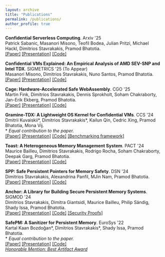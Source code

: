 ```yaml
---
layout: archive
title: "Publications"
permalink: /publications/
author_profile: true
---
```


<!-- {% if author.googlescholar %}
  You can also find my articles on <u><a href="{{author.googlescholar}}">my Google Scholar profile</a>.</u>
{% endif %}

{% include base_path %}

{% for post in site.publications reversed %}
  {% include archive-single.html %}
{% endfor %} -->

__Confidential Serverless Computing__. Arxiv '25 \
Patrick Sabanic, Masanori Misono, Teofil Bodea, Julian Pritzi, Michael Hackl, Dimitrios Stavrakakis, Pramod Bhatotia. \
[[Paper]](https://arxiv.org/pdf/2504.21518) [[Presentation]](https://dimstav23.github.io/publications) [[Code]](https://dimstav23.github.io/publications)

__Confidential VMs Explained: An Empirical Analysis of AMD SEV-SNP and Intel TDX__. SIGMETRICS '25 (To Appear) \
Masanori Misono, Dimitrios Stavrakakis, Nuno Santos, Pramod Bhatotia. \
[[Paper]](https://dse.in.tum.de/wp-content/uploads/2024/11/sigmetrics25summer-CVM-Explained.pdf) [[Presentation]](https://dimstav23.github.io/publications) [[Code]](https://github.com/TUM-DSE/CVM_eval)

__Cage: Hardware-Accelerated Safe WebAssembly__. CGO '25 \
Martin Fink, Dimitrios Stavrakakis, Dennis Sprokholt, Soham Chakraborty, Jan-Erik Ekberg, Pramod Bhatotia. \
[[Paper]](https://dse.in.tum.de/wp-content/uploads/2025/02/Cage-CGO-25.pdf) [[Presentation]](https://dse.in.tum.de/wp-content/uploads/2025/03/Cage-CGO-25-slides.pdf) [[Code]](https://github.com/TUM-DSE/cage-meta)

__Gramine-TDX: A Lightweight OS Kernel for Confidential VMs__. CCS '24 \
Dmitrii Kuvaiskii\*, Dimitrios Stavrakakis\*, Kailun Qin, Cedric Xing, Pramod Bhatotia, Mona Vij. \
\* *Equal contribution to the paper.* \
[[Paper]](https://dse.in.tum.de/wp-content/uploads/2024/10/Gramine_TDX-CCS24.pdf) [[Presentation]](https://dse.in.tum.de/wp-content/uploads/2024/10/Gramine-TDX-CCS_24_presentation_short.pdf) [[Code]](https://github.com/gramineproject/gramine-tdx) [[Benchmarking framework]](https://github.com/dimstav23/gramine-tdx-benchmarking)

__Toast: A Heterogeneous Memory Management System__. PACT '24 \
Maurice Bailleu, Dimitrios Stavrakakis, Rodrigo Rocha, Soham Chakraborty, Deepak Garg, Pramod Bhatotia. \
[[Paper]](https://dse.in.tum.de/wp-content/uploads/2024/09/Toast__PACT_24_Camera_ready.pdf) [[Presentation]](https://dse.in.tum.de/wp-content/uploads/2024/10/Toast_Heterogeneous_Memory_Management_presentation.pdf) [[Code]](https://github.com/TUM-DSE/Toast)

__SPP: Safe Persistent Pointers for Memory Safety__. DSN '24 \
Dimitrios Stavrakakis, Alexandrina Panfil, MJin Nam, Pramod Bhatotia. \
[[Paper]](https://dse.in.tum.de/wp-content/uploads/2024/05/SPP_DSN_24_Camera_Ready.pdf) [[Presentation]](https://dse.in.tum.de/wp-content/uploads/2024/06/SPP_DSN24_presentation.pdf) [[Code]](https://github.com/dimstav23/SPP)

__Anchor: A Library for Building Secure Persistent Memory Systems__. SIGMOD '24 \
Dimitrios Stavrakakis, Dimitra Giantsidi, Maurice Bailleu, Philip Sändig, Shady Issa, Pramod Bhatotia. \
[[Paper]](https://dse.in.tum.de/wp-content/uploads/2024/01/Anchor-SIGMOD.pdf) [[Presentation]](https://dse.in.tum.de/wp-content/uploads/2024/06/Anchor_SIGMOD24-pdf_animation_version.pdf) [[Code]](https://github.com/dimstav23/Anchor) [[Security Proofs]](https://github.com/dimstav23/Anchor-Proofs)

__SafePM: A Sanitizer for Persistent Memory__. EuroSys '22  \
Kartal Kaan Bozdoğan\*, Dimitrios Stavrakakis\*, Shady Issa, Pramod Bhatotia. \
\* *Equal contribution to the paper.* \
[[Paper]](https://dse.in.tum.de/wp-content/uploads/2022/04/final_digital_version.pdf) [[Presentation]](https://dse.in.tum.de/wp-content/uploads/2022/04/SafePM_eurosys22_presentation.pdf) [[Code]](https://github.com/TUM-DSE/safepm) \
[*Honorable Mention: Best Artifact Award*](https://dse.in.tum.de/wp-content/uploads/2022/05/HonorableMention-GillesMuller-SafePM.pdf)